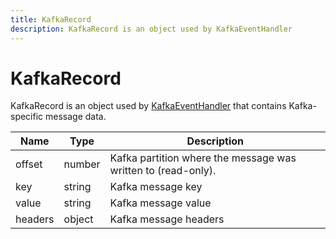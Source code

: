 ```yaml
---
title: KafkaRecord
description: KafkaRecord is an object used by KafkaEventHandler
---
```

# KafkaRecord

KafkaRecord is an object used by [KafkaEventHandler](/docs/javascript-api/mokapi/eventhandler/kafkaeventhandler.md)
that contains Kafka-specific message data.

| Name    | Type   | Description                                                   |
|---------|--------|---------------------------------------------------------------|
| offset  | number | Kafka partition where the message was written to (read-only). |
| key     | string | Kafka message key                                             |
| value   | string | Kafka message value                                           |
| headers | object | Kafka message headers                                         |


